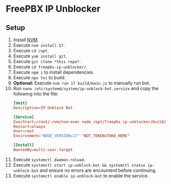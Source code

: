 # FreePBX IP Unblocker

## Setup

1. Install [NVM](https://github.com/nvm-sh/nvm).
2. Execute `nvm install 17`.
3. Execute `cd /opt`.
4. Execute `yum install git`.
5. Execute `git clone *this repo*`.
6. Execute `cd freepbx-ip-unblocker/`.
7. Execute `npm i` to install dependencies.
8. Execute `npx tsc` to build.
9.  **Optional:** Execute `nvm run 17 build/main.js` to manually run bot.
10. Run `nano /etc/systemd/system/ip-unblock-bot.service` and copy the following into the file:
    ```conf
    [Unit]
    Description=IP Unblock Bot

    [Service]
    ExecStart=/root/.nvm/nvm-exec node /opt/freepbx-ip-unblocker/build/main.js
    Restart=always
    User=root
    Environment="NODE_VERSION=17" "BOT_TOKEN=TOKE_HERE"

    [Install]
    WantedBy=multi-user.target
    ```
11. Execute `systemctl daemon-reload`.
12. Execute `systemctl start ip-unblock-bot && systemctl status ip-unblock-bot` and ensure no errors are encounterd before continuing.
13. Execute `systemctl enable ip-unblock-bot` to enable the service.